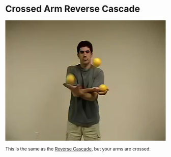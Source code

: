 # Crossed Arm Reverse Cascade

![CrossedArmReverseCascade](/site/videos/poster/crossedreversecascade.jpg)

This is the same as the [Reverse Cascade](/site/en/reversecascade/README.md), but your arms are crossed.

